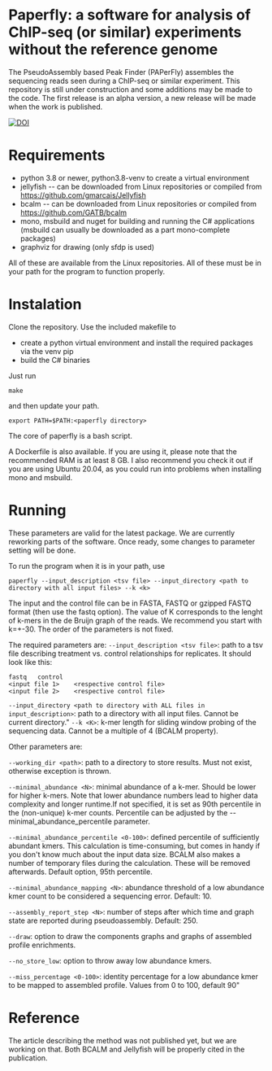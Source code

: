 # Paperfly: a software for analysis of ChIP-seq (or similar) experiments without the reference genome

The PseudoAssembly based Peak Finder (PAPerFly) assembles the sequencing reads seen during a ChIP-seq or similar experiment. 
This repository is still under construction and some additions may be made to the code. The first release is an alpha version, a new release will be made when the work is published.

[![DOI](https://zenodo.org/badge/DOI/10.5281/zenodo.6379332.svg)](https://doi.org/10.5281/zenodo.6379332)


# Requirements
- python 3.8 or newer, python3.8-venv to create a virtual environment
- jellyfish -- can be downloaded from Linux repositories or compiled from https://github.com/gmarcais/Jellyfish
- bcalm -- can be downloaded from Linux repositories or compiled from https://github.com/GATB/bcalm
- mono, msbuild and nuget for building and running the C# applications (msbuild can usually be downloaded as a part mono-complete packages)
- graphviz for drawing (only sfdp is used)

All of these are available from the Linux repositories. All of these must be in your path for the program to function properly.

# Instalation
Clone the repository. Use the included makefile to 
- create a python virtual environment and install the required packages via the venv pip
- build the C# binaries

Just run 
```
make
```
and then update your path. 
```
export PATH=$PATH:<paperfly directory>
```

The core of paperfly is a bash script.

A Dockerfile is also available. If you are using it, please note that the recommended RAM is at least 8 GB. 
I also recommend you check it out if you are using Ubuntu 20.04, as you could run into problems when installing mono and msbuild.

# Running

These parameters are valid for the latest package. We are currently reworking parts of the software. Once ready, some changes to parameter setting will be done.

To run the program when it is in your path, use
```
paperfly --input_description <tsv file> --input_directory <path to directory with all input files> --k <k>
```
The input and the control file can be in FASTA, FASTQ or gzipped FASTQ format (then use the fastq option). The value of K corresponds to the lenght of k-mers in the de Bruijn graph of the reads. We recommend you start with k=+-30.
The order of the parameters is not fixed.

The required parameters are:
```--input_description <tsv file>```: path to a tsv file describing treatment vs. control relationships for replicates. 
It should look like this: 

```
fastq   control
<input file 1>    <respective control file>
<input file 2>    <respective control file>
```

```--input_directory <path to directory with ALL files in input_description>```: path to a directory with all input files. Cannot be current directory."
```--k <K>```: k-mer length for sliding window probing of the sequencing data. Cannot be a multiple of 4 (BCALM property).

Other parameters are:

```--working_dir <path>```: path to a directory to store results. Must not exist, otherwise exception is thrown.

```--minimal_abundance <N>```: minimal abundance of a k-mer. Should be lower for higher k-mers. Note that lower abundance numbers lead to higher data complexity and longer runtime.If not specified, it is set as 90th percentile in the (non-unique) k-mer counts. Percentile can
                        be adjusted by the --minimal_abundance_percentile parameter.

```--minimal_abundance_percentile <0-100>```: defined percentile of sufficiently abundant kmers. This calculation is time-consuming, but comes in handy if you don\'t know much about the input data size.
  BCALM also makes a number of temporary files during the calculation. These will be removed afterwards. Default option, 95th percentile.

```--minimal_abundance_mapping <N>```: abundance threshold of a low abundance kmer count to be considered a sequencing error. Default: 10.

```--assembly_report_step <N>```: number of steps after which time and graph state are reported during pseudoassembly. Default: 250.

```--draw```: option to draw the components graphs and graphs of assembled profile enrichments.

```--no_store_low```: option to throw away low abundance kmers.

```--miss_percentage <0-100>```: identity percentage for a low abundance kmer to be mapped to assembled profile. Values from 0 to 100, default 90"

# Reference
The article describing the method was not published yet, but we are working on that. Both BCALM and Jellyfish will be properly cited in the publication.
